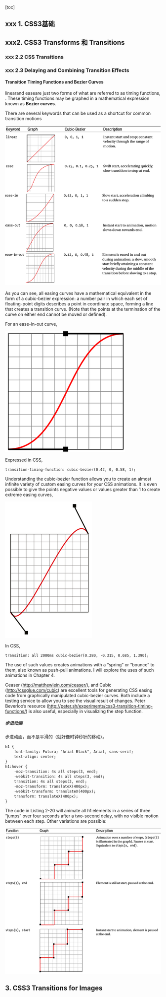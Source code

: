[toc]

## xxx 1. CSS3基础

## xxx2. CSS3 Transforms 和 Transitions

### xxx 2.2 CSS Transitions

### xxx 2.3 Delaying and Combining Transition Effects

#### Transition Timing Functions and Bezier Curves

linearand easeare just two forms of what are referred to as timing functions, . These timing functions may be graphed in a mathematical expression known as **Bezier curves**.

There are several keywords that can be used as a shortcut for common transition motions

![](transition-timing-function.png)

As you can see, all easing curves have a mathematical equivalent in the form of a cubic-bezier expression: a number pair in which each set of floating-point digits describes a point in coordinate space, forming a line that creates a transition curve. (Note that the points at the termination of the curve on either end cannot be moved or defined).

For an ease-in-out curve,

![](f210.png)

Expressed in CSS,

	transition-timing-function: cubic-bezier(0.42, 0, 0.58, 1);

Understanding the cubic-bezier function allows you to create an almost infinite variety of custom easing curves for your CSS animations. It is even possible to give the points negative values or values greater than 1 to create extreme easing curves,

![](f211.png)

In CSS,

	transition: all 2000ms cubic-bezier(0.280, -0.315, 0.685, 1.390);

The use of such values creates animations with a “spring” or “bounce” to them, also known as push-pull animations. I will explore the uses of such animations in Chapter 4.

Ceaser (http://matthewlein.com/ceaser/), and Cubic (http://cssglue.com/cubic) are excellent tools for generating CSS easing code from graphically manipulated cubic-bezier curves. Both include a testing service to 
allow you to see the visual result of changes. Peter Beverloo’s resource (http://peter.sh/experiments/css3-transition-timing-functions/) is also useful, especially in visualizing the step function.

##### 步进动画

步进动画，而不是平滑的（就好像时钟秒针的移动）。

	h1 {
		font-family: Futura; "Arial Black", Arial, sans-serif;
		text-align: center;
	}
	h1:hover {
		-moz-transition: 4s all steps(3, end);
		-webkit-transition: 4s all steps(3, end);
		transition: 4s all steps(3, end);
		-moz-transform: translateX(400px);
		-webkit-transform: translateX(400px);
		transform: translateX(400px);
	}

The code in Listing 2-20 will animate all h1 elements in a series of three “jumps” over four seconds after a two-second delay, with no visible motion between each step. Other variations are possible:

![](transition-step.png)

## 3. CSS3 Transitions for Images
